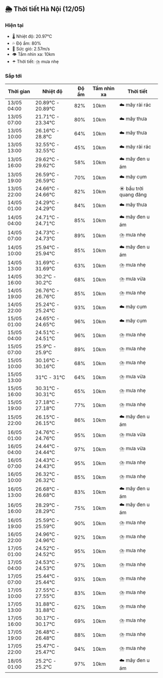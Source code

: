 ## 🌦️ Thời tiết Hà Nội (12/05)

### Hiện tại

- 🌡️ Nhiệt độ: 20.97℃
- 💦 Độ ẩm: 80%
- 💨 Sức gió: 2.57m/s
- 👁️ Tầm nhìn xa: 10km
- ☂️ Thời tiết: ⛈️ mưa nhẹ

### Sắp tới

| Thời gian | Nhiệt độ | Độ ẩm | Tầm nhìn xa | Thời tiết |
| --- | --- | --- | --- | --- |
| 13/05 04:00 | 20.89℃ - 20.89℃ | 82% | 10km | ☁️ mây rải rác |
| 13/05 07:00 | 21.71℃ - 23.34℃ | 80% | 10km | ☁️ mây thưa |
| 13/05 10:00 | 26.16℃ - 28.8℃ | 64% | 10km | ☁️ mây thưa |
| 13/05 13:00 | 32.55℃ - 32.55℃ | 45% | 10km | ☁️ mây rải rác |
| 13/05 16:00 | 29.62℃ - 29.62℃ | 58% | 10km | ☁️ mây đen u ám |
| 13/05 19:00 | 26.59℃ - 26.59℃ | 70% | 10km | ☁️ mây cụm |
| 13/05 22:00 | 24.66℃ - 24.66℃ | 82% | 10km | ☀️ bầu trời quang đãng |
| 14/05 01:00 | 24.29℃ - 24.29℃ | 84% | 10km | ☁️ mây thưa |
| 14/05 04:00 | 24.71℃ - 24.71℃ | 85% | 10km | ☁️ mây đen u ám |
| 14/05 07:00 | 24.73℃ - 24.73℃ | 89% | 10km | ⛈️ mưa nhẹ |
| 14/05 10:00 | 25.94℃ - 25.94℃ | 85% | 10km | ☁️ mây đen u ám |
| 14/05 13:00 | 31.69℃ - 31.69℃ | 63% | 10km | ⛈️ mưa nhẹ |
| 14/05 16:00 | 30.2℃ - 30.2℃ | 68% | 10km | ⛈️ mưa vừa |
| 14/05 19:00 | 26.76℃ - 26.76℃ | 85% | 10km | ⛈️ mưa nhẹ |
| 14/05 22:00 | 25.24℃ - 25.24℃ | 93% | 10km | ☁️ mây cụm |
| 15/05 01:00 | 24.65℃ - 24.65℃ | 96% | 10km | ☁️ mây cụm |
| 15/05 04:00 | 24.51℃ - 24.51℃ | 96% | 10km | ⛈️ mưa nhẹ |
| 15/05 07:00 | 25.9℃ - 25.9℃ | 89% | 10km | ⛈️ mưa nhẹ |
| 15/05 10:00 | 30.16℃ - 30.16℃ | 68% | 10km | ⛈️ mưa nhẹ |
| 15/05 13:00 | 31℃ - 31℃ | 64% | 10km | ⛈️ mưa vừa |
| 15/05 16:00 | 30.31℃ - 30.31℃ | 65% | 10km | ⛈️ mưa nhẹ |
| 15/05 19:00 | 27.18℃ - 27.18℃ | 77% | 10km | ⛈️ mưa nhẹ |
| 15/05 22:00 | 26.15℃ - 26.15℃ | 86% | 10km | ☁️ mây đen u ám |
| 16/05 01:00 | 24.76℃ - 24.76℃ | 95% | 10km | ⛈️ mưa vừa |
| 16/05 04:00 | 24.44℃ - 24.44℃ | 97% | 10km | ⛈️ mưa vừa |
| 16/05 07:00 | 24.43℃ - 24.43℃ | 95% | 10km | ⛈️ mưa nhẹ |
| 16/05 10:00 | 26.32℃ - 26.32℃ | 85% | 10km | ⛈️ mưa nhẹ |
| 16/05 13:00 | 26.68℃ - 26.68℃ | 83% | 10km | ☁️ mây đen u ám |
| 16/05 16:00 | 28.29℃ - 28.29℃ | 75% | 10km | ☁️ mây đen u ám |
| 16/05 19:00 | 25.59℃ - 25.59℃ | 90% | 10km | ⛈️ mưa nhẹ |
| 16/05 22:00 | 24.96℃ - 24.96℃ | 92% | 10km | ⛈️ mưa nhẹ |
| 17/05 01:00 | 24.52℃ - 24.52℃ | 95% | 10km | ⛈️ mưa nhẹ |
| 17/05 04:00 | 24.53℃ - 24.53℃ | 97% | 10km | ⛈️ mưa nhẹ |
| 17/05 07:00 | 25.44℃ - 25.44℃ | 93% | 10km | ⛈️ mưa nhẹ |
| 17/05 10:00 | 27.55℃ - 27.55℃ | 83% | 10km | ⛈️ mưa nhẹ |
| 17/05 13:00 | 31.88℃ - 31.88℃ | 62% | 10km | ⛈️ mưa nhẹ |
| 17/05 16:00 | 30.17℃ - 30.17℃ | 69% | 10km | ⛈️ mưa nhẹ |
| 17/05 19:00 | 26.48℃ - 26.48℃ | 88% | 10km | ⛈️ mưa nhẹ |
| 17/05 22:00 | 25.47℃ - 25.47℃ | 94% | 10km | ⛈️ mưa nhẹ |
| 18/05 01:00 | 25.2℃ - 25.2℃ | 97% | 10km | ☁️ mây đen u ám |
